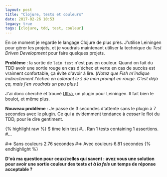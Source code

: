 ```yaml
---
layout: post
title: "Clojure, tests et couleurs"
date: 2017-02-26 10:53
legacy: true
tags: [clojure, tdd, test, couleur]
---
```


En ce moment je regarde le langage Clojure de plus près.  J'utilise Leiningen
pour gérer les projets, et je voudrais maintenant utiliser la technique du
*Test Driven Development* pour faire quelques projets.

**Problème** : la sortie de `lein test` n'est pas en couleur. Quand on fait du TDD
avoir une sortie rouge en cas d'échec et verte en cas de succès est vraiment
confortable, ça évite d'avoir à lire. (*Notez que Fish m'indique indirectement
l'échec en colorant le `$` de mon prompt en rouge. C'est déjà ça, mais j'en
voudrais un peu plus.*)

J'ai donc cherché et trouvé [Ultra](https://github.com/venantius/ultra), un
plugin pour Leiningen. Il fait bien le boulot, et même plus.

**Nouveau problème** : Je passe de 3 secondes d'attente sans le plugin à 7 secondes
avec le plugin. Ce qui a évidemment tendance à *casser* le flot du TDD, pour le dire
gentiment.

{% highlight raw %}
$ time lein test
#...
Ran 1 tests containing 1 assertions.
#...

#=> Sans couleurs 2.76 secondes
#=> Avec couleurs 6.81 secondes
{% endhighlight %}

**D'où ma question pour ceux/celles qui savent : avez vous une solution pour avoir
une sortie couleur des tests *et à la fois* un temps de réponse acceptable ?**


